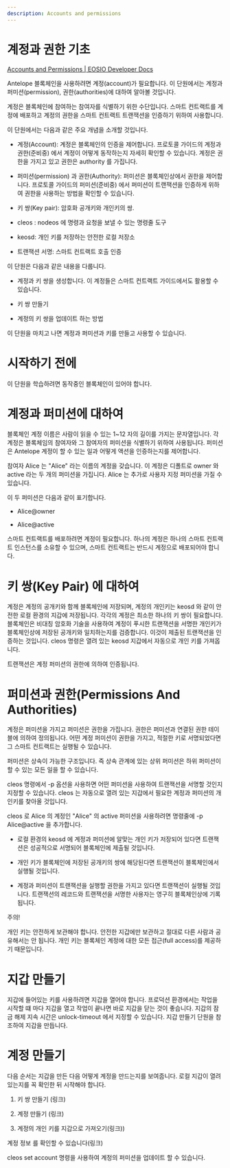 ```yaml
---
description: Accounts and permissions
---
```


# 계정과 권한 기초

[Accounts and Permissions | EOSIO Developer Docs](https://developers.eos.io/welcome/latest/smart-contract-guides/before-you-begin/accounts-and-permissions)



Antelope 블록체인을 사용하려면 계정(account)가 필요합니다. 이 단원에서는 계정과 퍼미션(permission), 권한(authorities)에 대하여 알아볼 것입니다. 

계정은 블록체인에 참여하는 참여자를 식별하기 위한 수단입니다. 스마트 컨트랙트를 계정에 배포하고 계정의 권한을 스마트 컨트랙트 트랜잭션을 인증하기 위하여 사용합니다.

이 단원에서는 다음과 같은 주요 개념을 소개할 것입니다.

- 계정(Account): 계정은 블록체인의 인증을 제어합니다.  프로토콜 가이드의 계정과 권한(준비중) 에서 계정이 어떻게 동작하는지 자세히 확인할 수 있습니다. 계정은 권한을 가지고 있고 권한은 authority 를 가집니다.

- 퍼미션(permission) 과 권한(Authority): 퍼미션은 블록체인상에서 권한을 제어합니다. 프로토콜 가이드의 퍼미션(준비중) 에서 퍼미션이 트랜잭션을 인증하게 위하여 권한을 사용하는 방법을 확인할 수 있습니다.

- 키 쌍(Key pair): 암호화 공개키와 개인키의 쌍.

- cleos : nodeos 에 명령과 요청을 보낼 수 있는 명령줄 도구

- keosd: 개인 키를 저장하는 안전한 로컬 저장소

- 트랜잭션 서명: 스마트 컨트랙트 호출 인증

이 단원은 다음과 같은 내용을 다룹니다.

- 계정과 키 쌍을 생성합니다. 이 계정들은 스마트 컨트랙트 가이드에서도 활용할 수 있습니다.

- 키 쌍 만들기

- 계정의 키 쌍을 업데이트 하는 방법

이 단원을 마치고 나면 계정과 퍼미션과 키를 만들고 사용할 수 있습니다.

# 시작하기 전에

이 단원을 학습하려면 동작중인 블록체인이 있어야 합니다.

# 계정과 퍼미션에 대하여

블록체인 계정 이름은 사람이 읽을 수 있는 1~12 자의 길이를 가지는 문자열입니다. 각 계정은 블록체임의 참여자와 그 참여자의 퍼미션을 식별하기 위하여 사용됩니다. 퍼미션은 Antelope 계정이 할 수 있는 일과 어떻게 액션을 인증하는지를 제어합니다. 



참여자 Alice 는 "Alice" 라는 이름의 계정을 갖습니다. 이 계정은 디폴트로 owner 와 active 라는 두 개의 퍼미션을 가집니다. Alice 는 추가로 사용자 지정 퍼미션을 가질 수 있습니다.

이 두 퍼미션은 다음과 같이 표기합니다.

- Alice@owner

- Alice@active

스마트 컨트랙트를 배포하려면 계정이 필요합니다. 하나의 계정은 하나의 스마트 컨트랙트 인스턴스를 소유할 수 있으며, 스마트 컨트랙트는 반드시 계정으로 배포되어야 합니다.

# 키 쌍(Key Pair) 에 대하여

계정은 계정의 공개키와 함께 블록체인에 저장되며, 계정의 개인키는 keosd 와 같이 안전한 로컬 환경의 지갑에 저장됩니다. 각각의 계정은 최소한 하나의 키 쌍이 필요합니다. 블록체인은 비대칭 암호화 기술을 사용하여 계정이 푸시한 트랜잭션을 서명한 개인키가 블록체인상에 저장된 공개키와 일치하는지를 검증합니다. 이것이 제출된 트랜잭션을 인증하는 것입니다. cleos 명령은 열려 있는 keosd 지갑에서 자동으로 개인 키를 가져옵니다.

트랜잭션은 계정 퍼미션의 권한에 의하여 인증됩니다.



# 퍼미션과 권한(Permissions And Authorities)

계정은 퍼미션을 가지고 퍼미션은 권한을 가집니다. 권한은 퍼미션과 연결된 권한 테이블에 의하여 정의됩니다. 어떤 계정 퍼미션이 권한을 가지고, 적절한 키로 서명되었다면 그 스마트 컨트랙트는 실행될 수 있습니다.

퍼미션은 상속이 가능한 구조입니다. 즉 상속 관계에 있는 상위 퍼미션은 하위 퍼미션이 할 수 있는 모든 일을 할 수 있습니다. 

cleos 명령에서 -p 옵션을 사용하면 어떤 퍼미션을 사용하여 트랜잭션을 서명할 것인지 지정할 수 있습니다. cleos 는 자동으로 열려 있는 지갑에서 필요한 계정과 퍼미션의 개인키를 찾아올 것입니다.



cleos 로 Alice 의 계정인 "Alice" 의 active 퍼미션을 사용하려면 명령줄에 -p Alice@active  을 추가합니다.

- 로컬 환경의 keosd 에 계정과 퍼미션에 알맞는 개인 키가 저장되어 있다면 트랜잭션은 성공적으로 서명되어 블록체인에 제출될 것입니다.

- 개인 키가 블록체인에 저장된 공개키의 쌍에 해당된다면 트랜잭션이 블록체인에서 실행될 것입니다.

- 계정과 퍼미션이 트랜잭션을 실행할 권한을 가지고 있다면 트랜잭션이 실행될 것입니다. 트랜잭션의 레코드와 트랜잭션을 서명한 사용자는 영구히 블록체인상에 기록됩니다.

주의!

개인 키는 안전하게 보관해야 합니다. 안전한 지갑에만 보관하고 절대로 다른 사람과 공유해서는 안 됩니다. 개인 키는 블록체인 계정에 대한 모든 접근(full access)를 제공하기 때문입니다.



# 지갑 만들기

지갑에 들어있는 키를 사용하려면 지갑을 열어야 합니다. 프로덕션 환경에서는 작업을 시작할 떄 마다 지갑을 열고 작업이 끝나면 바로 지갑을 닫는 것이 좋습니다. 지갑의 잠금 해제 지속 시간은 unlock-timeout 에서 지정할 수 있습니다. 지갑 만들기 단원을 참조하여 지갑을 만듭니다.

# 계정 만들기

다음 순서는 지갑을 만든 다음 어떻게 계정을 만드는지를 보여줍니다. 로컬 지갑이 열려 있는지를 꼭 확인한 뒤 시작해야 합니다.

1. 키 쌍 만들기 (링크)

2. 계정 만들기 (링크)

3. 계정의 개인 키를 지갑으로 가져오기(링크))

계정 정보 를 확인할 수 있습니다(링크)

cleos set account 명령을 사용하여 계정의 퍼미션을 업데이트 할 수 있습니다.
